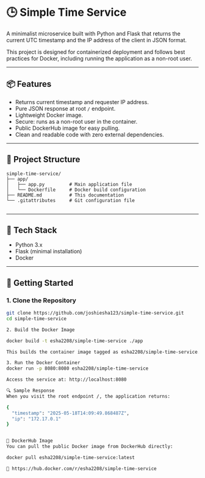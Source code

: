 # 🕒 Simple Time Service

A minimalist microservice built with Python and Flask that returns the current UTC timestamp and the IP address of the client in JSON format.

This project is designed for containerized deployment and follows best practices for Docker, including running the application as a non-root user.

---

## 📦 Features

- Returns current timestamp and requester IP address.
- Pure JSON response at root `/` endpoint.
- Lightweight Docker image.
- Secure: runs as a non-root user in the container.
- Public DockerHub image for easy pulling.
- Clean and readable code with zero external dependencies.

---

## 📂 Project Structure

```
simple-time-service/  
├── app/               
│   ├── app.py         # Main application file  
│   └── Dockerfile     # Docker build configuration  
├── README.md          # This documentation  
└── .gitattributes     # Git configuration file  
 

```



---

## 🔧 Tech Stack

- Python 3.x
- Flask (minimal installation)
- Docker

---

## 🚀 Getting Started

### 1. Clone the Repository

```bash
git clone https://github.com/joshiesha123/simple-time-service.git
cd simple-time-service

2. Build the Docker Image

docker build -t esha2208/simple-time-service ./app

This builds the container image tagged as esha2208/simple-time-service.

3. Run the Docker Container
docker run -p 8080:8080 esha2208/simple-time-service

Access the service at: http://localhost:8080

🔍 Sample Response
When you visit the root endpoint /, the application returns:

{
  "timestamp": "2025-05-18T14:09:49.868487Z",
  "ip": "172.17.0.1"
}


🐳 DockerHub Image
You can pull the public Docker image from DockerHub directly:

docker pull esha2208/simple-time-service:latest

🔗 https://hub.docker.com/r/esha2208/simple-time-service



